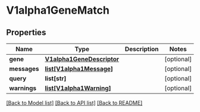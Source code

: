 # V1alpha1GeneMatch

## Properties
Name | Type | Description | Notes
------------ | ------------- | ------------- | -------------
**gene** | [**V1alpha1GeneDescriptor**](V1alpha1GeneDescriptor.md) |  | [optional] 
**messages** | [**list[V1alpha1Message]**](V1alpha1Message.md) |  | [optional] 
**query** | **list[str]** |  | [optional] 
**warnings** | [**list[V1alpha1Warning]**](V1alpha1Warning.md) |  | [optional] 

[[Back to Model list]](../README.md#documentation-for-models) [[Back to API list]](../README.md#documentation-for-api-endpoints) [[Back to README]](../README.md)


